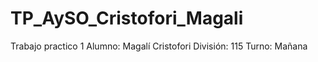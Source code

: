 # TP_AySO_Cristofori_Magali
Trabajo practico 1
Alumno: Magalí Cristofori
División: 115
Turno: Mañana

